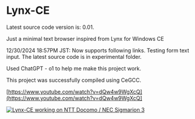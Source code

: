 # Lynx-CE
Latest source code version is: 0.01.

Just a minimal text browser inspired from Lynx for Windows CE

12/30/2024 18:57PM JST: Now supports following links. Testing form text input. The latest source code is in experimental folder.

Used ChatGPT - o1 to help me make this project work.

This project was successfully compiled using CeGCC.

[https://www.youtube.com/watch?v=dQw4w9WgXcQ](https://www.youtube.com/watch?v=dQw4w9WgXcQ]

[![Lynx-CE working on NTT Docomo / NEC Sigmarion 3](https://img.youtube.com/vi/A6zFduoXUJo/0.jpg)](https://www.youtube.com/watch?v=A6zFduoXUJo)
